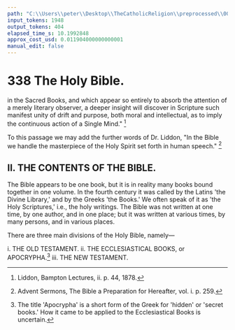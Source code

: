 ```yaml
---
path: "C:\\Users\\peter\\Desktop\\TheCatholicReligion\\preprocessed\\00357.jpg"
input_tokens: 1948
output_tokens: 404
elapsed_time_s: 10.1992848
approx_cost_usd: 0.011904000000000001
manual_edit: false
---
```

# 338 The Holy Bible.

in the Sacred Books, and which appear so
entirely to absorb the attention of a merely
literary observer, a deeper insight will discover
in Scripture such manifest unity of drift and
purpose, both moral and intellectual, as to imply
the continuous action of a Single Mind." [^1]

To this passage we may add the further
words of Dr. Liddon, "In the Bible we handle
the masterpiece of the Holy Spirit set forth in
human speech." [^2]

## II. THE CONTENTS OF THE BIBLE.

The Bible appears to be one book, but it is
in reality many books bound together in one
volume. In the fourth century it was called
by the Latins 'the Divine Library,' and by the
Greeks 'the Books.' We often speak of it as
'the Holy Scriptures,' i.e., the holy writings.
The Bible was not written at one time, by one
author, and in one place; but it was written at
various times, by many persons, and in various
places.

There are three main divisions of the Holy
Bible, namely—

i. THE OLD TESTAMENT.
ii. THE ECCLESIASTICAL BOOKS,
   or APOCRYPHA.[^3]
iii. THE NEW TESTAMENT.

[^1]: Liddon, Bampton Lectures, ii. p. 44, 1878.
[^2]: Advent Sermons, The Bible a Preparation for Hereafter, vol. i. p. 259.
[^3]: The title 'Apocrypha' is a short form of the Greek for 'hidden' or 'secret books.' How it came to be applied to the Ecclesiastical Books is uncertain.